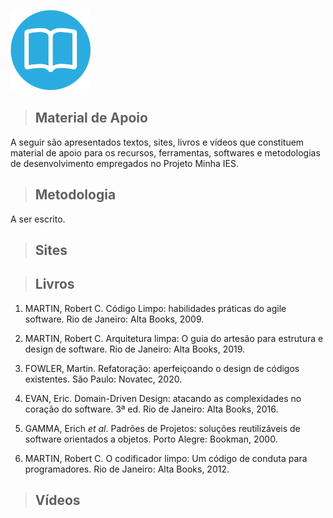 <p><img src="../images/resources.png" width=128 /></p>

> ## **Material de Apoio**

A seguir são apresentados textos, sites, livros e vídeos que constituem material de apoio para os recursos, ferramentas, softwares e metodologias de desenvolvimento empregados no Projeto Minha IES.

> ## Metodologia

A ser escrito.

> ## Sites
<p></p>
<!--
> ### JavaScript / TypeScript
-->

> ## Livros

1. MARTIN, Robert C. Código Limpo: habilidades práticas do agile software. Rio de Janeiro: Alta Books, 2009.

1. MARTIN, Robert C. Arquitetura limpa: O guia do artesão para estrutura e design de software. Rio de Janeiro: Alta Books, 2019.

1. FOWLER, Martin. Refatoração: aperfeiçoando o design de códigos existentes. São Paulo: Novatec, 2020.

1. EVAN, Eric. Domain-Driven Design: atacando as complexidades no coração do software. 3ª ed. Rio de Janeiro: Alta Books, 2016.

1. GAMMA, Erich _et al_. Padrões de Projetos: soluções reutilizáveis de software orientados a objetos. Porto Alegre: Bookman, 2000.

1. MARTIN, Robert C. O codificador limpo: Um código de conduta para programadores. Rio de Janeiro: Alta Books, 2012.

> ## Vídeos

